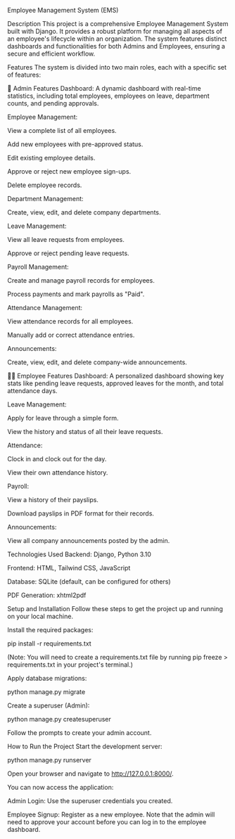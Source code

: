 Employee Management System (EMS)

Description
This project is a comprehensive Employee Management System built with Django. It provides a robust platform for managing all aspects of an employee's lifecycle within an organization. The system features distinct dashboards and functionalities for both Admins and Employees, ensuring a secure and efficient workflow.

Features
The system is divided into two main roles, each with a specific set of features:

👤 Admin Features
Dashboard: A dynamic dashboard with real-time statistics, including total employees, employees on leave, department counts, and pending approvals.

Employee Management:

View a complete list of all employees.

Add new employees with pre-approved status.

Edit existing employee details.

Approve or reject new employee sign-ups.

Delete employee records.

Department Management:

Create, view, edit, and delete company departments.

Leave Management:

View all leave requests from employees.

Approve or reject pending leave requests.

Payroll Management:

Create and manage payroll records for employees.

Process payments and mark payrolls as "Paid".

Attendance Management:

View attendance records for all employees.

Manually add or correct attendance entries.

Announcements:

Create, view, edit, and delete company-wide announcements.

🧑‍💼 Employee Features
Dashboard: A personalized dashboard showing key stats like pending leave requests, approved leaves for the month, and total attendance days.

Leave Management:

Apply for leave through a simple form.

View the history and status of all their leave requests.

Attendance:

Clock in and clock out for the day.

View their own attendance history.

Payroll:

View a history of their payslips.

Download payslips in PDF format for their records.

Announcements:

View all company announcements posted by the admin.

Technologies Used
Backend: Django, Python 3.10

Frontend: HTML, Tailwind CSS, JavaScript

Database: SQLite (default, can be configured for others)

PDF Generation: xhtml2pdf

Setup and Installation
Follow these steps to get the project up and running on your local machine.


Install the required packages:

pip install -r requirements.txt

(Note: You will need to create a requirements.txt file by running pip freeze > requirements.txt in your project's terminal.)

Apply database migrations:

python manage.py migrate

Create a superuser (Admin):

python manage.py createsuperuser

Follow the prompts to create your admin account.

How to Run the Project
Start the development server:

python manage.py runserver

Open your browser and navigate to http://127.0.0.1:8000/.

You can now access the application:

Admin Login: Use the superuser credentials you created.

Employee Signup: Register as a new employee. Note that the admin will need to approve your account before you can log in to the employee dashboard.